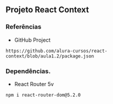## Projeto React Context

### Referências
* GitHub Project
```
https://github.com/alura-cursos/react-context/blob/aula1.2/package.json
```

### Dependências.
* React Router 5v
```
npm i react-router-dom@5.2.0
```